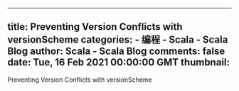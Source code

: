 
---
title: Preventing Version Conflicts with versionScheme
categories: 
    - 编程
    - Scala - Scala Blog
author: Scala - Scala Blog
comments: false
date: Tue, 16 Feb 2021 00:00:00 GMT
thumbnail: 
---

<div>   
Preventing Version Conflicts with versionScheme  
</div>
            